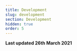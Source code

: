 ```yaml
---
title: Development
slug: development
section: Development
hidden: true
order: 5
---
```


**Last updated 26th March 2021**

